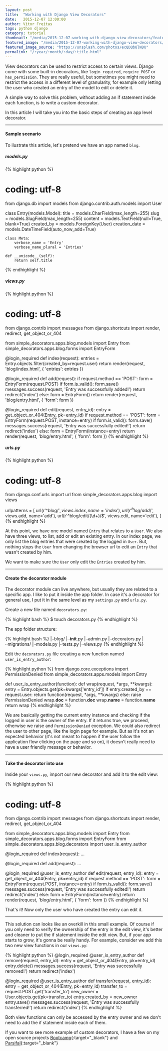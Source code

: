 ```yaml
---
layout: post
title:  "Working with Django View Decorators"
date:   2015-12-07 12:00:00
author: Vitor Freitas
tags: python django
category: tutorial
thumbnail: "/media/2015-12-07-working-with-django-view-decorators/featured-post-image.jpg"
featured_image: "/media/2015-12-07-working-with-django-view-decorators/featured-post-image.jpg"
featured_image_source: "https://unsplash.com/photos/ecQDQb8lWDU"
permalink: "/:year/:month/:day/:title.html"
---
```


View decorators can be used to restrict access to certain views. Django come with some built-in decorators, like `login_required`, `require_POST` or `has_permission`. They are really useful, but sometimes you might need to restrict the access in a different level of granularity, for example only letting the user who created an entry of the model to edit or delete it.

A simple way to solve this problem, without adding an if statement inside each function, is to write a custom decorator.

In this article I will take you into the basic steps of creating an app level decorator.

***

#### Sample scenario

To ilustrate this article, let's pretend we have an app named `blog`.

##### models.py

{% highlight python %}
# coding: utf-8

from django.db import models
from django.contrib.auth.models import User

class Entry(models.Model):
    title = models.CharField(max_length=255)
    slug = models.SlugField(max_length=255)
    content = models.TextField(null=True, blank=True)
    created_by = models.ForeignKey(User)
    creation_date = models.DateTimeField(auto_now_add=True)

    class Meta:
        verbose_name = 'Entry'
        verbose_name_plural = 'Entries'

    def __unicode__(self):
        return self.title
{% endhighlight %}

##### views.py

{% highlight python %}
# coding: utf-8

from django.contrib import messages
from django.shortcuts import render, redirect, get_object_or_404

from simple_decorators.apps.blog.models import Entry
from simple_decorators.apps.blog.forms import EntryForm


@login_required
def index(request):
    entries = Entry.objects.filter(created_by=request.user)
    return render(request, 'blog/index.html', { 'entries': entries })

@login_required
def add(request):
    if request.method == 'POST':
        form = EntryForm(request.POST)
        if form.is_valid():
            form.save()
            messages.success(request, 'Entry was successfully added!')
            return redirect('index')
    else:
        form = EntryForm()
    return render(request, 'blog/entry.html', { 'form': form })

@login_required
def edit(request, entry_id):
    entry = get_object_or_404(Entry, pk=entry_id)
    if request.method == 'POST':
        form = EntryForm(request.POST, instance=entry)
        if form.is_valid():
            form.save()
            messages.success(request, 'Entry was successfully edited!')
            return redirect('index')
    else:
        form = EntryForm(instance=entry)
    return render(request, 'blog/entry.html', { 'form': form })
{% endhighlight %}

##### urls.py

{% highlight python %}
# coding: utf-8

from django.conf.urls import url
from simple_decorators.apps.blog import views

urlpatterns = [
    url(r'^blog/$', views.index, name='index'),
    url(r'^blog/add/$', views.add, name='add'),
    url(r'^blog/edit/(\d+)/$', views.edit, name='edit'),
  ]
{% endhighlight %}

At this point, we have one model named `Entry` that relates to a `User`. We also have three views, to list, add or edit an existing entry. In our index page, we only list the blog entries that were created by the logged in `User`. But, nothing stops the `User` from changing the browser url to edit an `Entry` that wasn't created by him.

We want to make sure the `User` only edit the `Entries` created by him.

***

#### Create the decorator module

The decorator module can live anywhere, but usually they are related to a specific app. I like to put it inside the app folder. In case it's a decorator for general use, I put it in the same level as my `settings.py` and `urls.py`.

Create a new file named `decorators.py`:

{% highlight bash %}
$ touch decorators.py
{% endhighlight %}

The app folder structure:

{% highlight bash %}
|∙∙blog/
  |∙∙__init__.py
  |∙∙admin.py
  |∙∙decorators.py
  |∙∙migrations/
  |∙∙models.py
  |∙∙tests.py
  |∙∙views.py
{% endhighlight %}

Edit the `decorators.py` file creating a new function named `user_is_entry_author`:

{% highlight python %}
from django.core.exceptions import PermissionDenied
from simple_decorators.apps.models import Entry

def user_is_entry_author(function):
    def wrap(request, *args, **kwargs):
        entry = Entry.objects.get(pk=kwargs['entry_id'])
        if entry.created_by == request.user:
            return function(request, *args, **kwargs)
        else:
            raise PermissionDenied
    wrap.__doc__ = function.__doc__
    wrap.__name__ = function.__name__
    return wrap
{% endhighlight %}

We are basically getting the current entry instance and checking if the logged in user is the owner of the entry. If it returns true, we proceed, otherwise we raise and `PermissionDenied` exception. We could also redirect the user to other page, like the login page for example. But as it's not an expected behavior (it's not meant to happen if the user follow the application flow clicking on the page and so on), it doesn't really need to have a user friendly message or behavior.

***

#### Take the decorator into use

Inside your `views.py`, import our new decorator and add it to the edit view:

{% highlight python %}
# coding: utf-8

from django.contrib import messages
from django.shortcuts import render, redirect, get_object_or_404

from simple_decorators.apps.blog.models import Entry
from simple_decorators.apps.blog.forms import EntryForm
from simple_decorators.apps.blog.decorators import user_is_entry_author


@login_required
def index(request):
    ...

@login_required
def add(request):
    ...

@login_required
@user_is_entry_author
def edit(request, entry_id):
    entry = get_object_or_404(Entry, pk=entry_id)
    if request.method == 'POST':
        form = EntryForm(request.POST, instance=entry)
        if form.is_valid():
            form.save()
            messages.success(request, 'Entry was successfully edited!')
            return redirect('index')
    else:
        form = EntryForm(instance=entry)
    return render(request, 'blog/entry.html', { 'form': form })
{% endhighlight %}

That's it! Now only the user who have created the entry can edit it.

***

This solution can looks like an overkill in this small example. Of course if you only need to verify the ownership of the entry in the edit view, it's better and cleaner to put the if statement inside the edit view. But, if your app starts to grow, it's gonna be really handy. For example, consider we add this two new view functions in our `views.py`:


{% highlight python %}
@login_required
@user_is_entry_author
def remove(request, entry_id):
    entry = get_object_or_404(Entry, pk=entry_id)
    entry.delete()
    messages.success(request, 'Entry was successfully removed!')
    return redirect('index')

@login_required
@user_is_entry_author
def transfer(request, entry_id):
    entry = get_object_or_404(Entry, pk=entry_id)
    transfer_to = request.POST.get('transfer_to')
    new_owner = User.objects.get(pk=transfer_to)
    entry.created_by = new_owner
    entry.save()
    messages.success(request, 'Entry was successfully transferred!')
    return redirect('index')
{% endhighlight %}

Both view functions can only be accessed by the entry owner and we don't need to add the if statement inside each of them.

If you want to see more example of custom decorators, I have a few on my open source projects [Bootcamp][bootcamp-decorators]{:target="_blank"} and [Parsifal][parsifal-decorators]{:target="_blank"}

[bootcamp-decorators]: https://github.com/vitorfs/bootcamp/blob/master/bootcamp/decorators.py
[parsifal-decorators]: https://github.com/vitorfs/parsifal/blob/master/parsifal/reviews/decorators.py